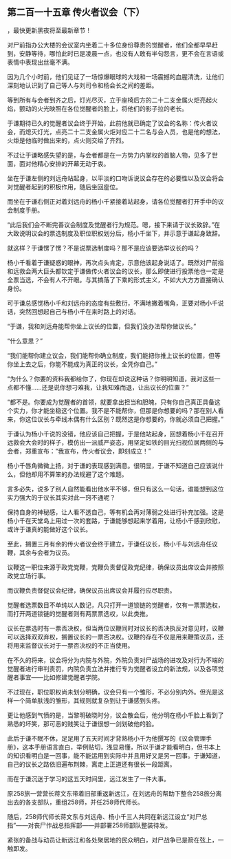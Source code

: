 ## 第二百一十五章 传火者议会（下）
，最快更新黑夜将至最新章节！

对尸前指办公大楼的会议室内坐着二十多位身份尊贵的觉醒者，他们全都早早赶到，安静等待，哪怕此时已是凌晨一点，也没有人敢有半句怨言，更不会在言语或表情中表现出丝毫不满。

因为几个小时前，他们见证了一场惊爆眼球的大戏和一场震撼的血腥清洗，让他们深刻地认识到了自己等人与刘司令和杨会长之间的差距。

等到所有与会者到齐之后，灯光尽灭，立于座椅后方的二十二支金属火炬亮起火焰，颤动的火光映照在各位觉醒者的脸上，将他们的影子拉的老长。

于谦期待已久的觉醒者议会终于开始，此前他就已确定了议会的名称：传火者议会，而熄灭灯光，点亮二十二支金属火炬对应二十二名与会人员，也是他的想法，火炬是他临时做出来的，点火则交给了齐烈。

不过让于谦略感失望的是，与会者都是在一方势力内掌权的首脑人物，见多了世面，面对他精心安排的开幕无动于衷。

坐在于谦左侧的刘远舟站起身，以平淡的口吻诉说议会存在的必要性以及议会将会对觉醒者起到的积极作用，随后坐回座位。

而坐在于谦右侧正对着刘远舟的杨小千紧接着站起身，请各位觉醒者打开手中的议会制度手册。

“此后我们会不断完善议会制度及觉醒者行为规范。嗯，接下来请于议长致辞。”在大致说明议会的票选制度及职位职权划分后，杨小千坐下，并示意于谦起身致辞。

就这样？于谦愣了愣？不是说票选制度吗？那不是应该要选举议长的吗？

杨小千看着于谦疑惑的眼神，再次点头肯定，示意他该起身说话了。既然对尸前指和远救会两大巨头都钦定于谦做传火者议会的议长，那么即使进行投票他也一定是全票当选，不会有人不开眼。与其搞落了下乘的形式主义，不如大大方方直接确认身份。

可于谦总感觉杨小千和刘远舟的态度有些敷衍，不满地撇着嘴角，正要对杨小千说话，突然回想起自己与杨小千在来时路上的对话。

“于谦，我和刘远舟能帮你坐上议长的位置，但我们没办法帮你做议长。”

“什么意思？”

“我们能帮你建立议会，我们能帮你确立制度，我们能把你推上议长的位置，但等你坐上去之后，你能不能成为真正的议长，全凭你自己。”

“为什么？你要的资料我都给你了，你现在却说这种话？你明明知道，我对这些一点都不懂……还是说你想刁难我，让我知难而退，让出议长的位置？”

“都不是。你要成为觉醒者的首领，就要拿出担当和胆魄，只有你自己真正具备这个实力，你才能坐稳这个位置。我不是不能帮你，但那是你想要的吗？那在别人看来，你这位议长与牵线木偶有什么区别？既然这是你想要的，你就必须自己把握。”

于谦认为杨小千说的没错，他应该自己把握，于是他站起身，回想着杨小千在召开远救会大会时的样子，模仿出一派威严姿态，用坚定如铁的目光扫视位居两侧的与会者，郑重宣布：“我宣布，传火者议会，即刻成立！”

杨小千唇角微微上扬，对于谦的表现感到满意。很明显，于谦不知道自己应该说什么，但他却用不算笨的办法规避了这个难题。

言多必失，说多了别人自然能看出他水平不够，但只有这么一句话，谁能想到这位实力强大的于议长其实对此一窍不通呢？

保持自身的神秘感，让人看不透自己，等有机会再对薄弱之处进行补充加强。这是杨小千在天堂岛上用过一次的套路，于谦能够想起来学着用，让杨小千感到欣慰，或许于谦真的能做好这个议长。

至此，搁置三月有余的传火者议会终于建立，于谦任议长，杨小千与刘远舟任议鞭，其余与会者为议员。

议鞭这一职位来源于政党党鞭，党鞭负责督促政党纪律，确保议员出席议会并按照政党立场行事。

而议鞭负责督促议会纪律，确保议员出席议会并履行应尽职责。

觉醒者选票数目不单纯以人数记，凡只打开一道锁链的觉醒者，仅有一票票选权，而打开两道锁链的觉醒者则有两票票选权，以此类推。

议长在票选时有一票否决权，但当两位议鞭同时对议长的否决执反对意见时，议鞭可以选择双双弃权，搁置议长的一票否决权。议鞭的存在不仅是用来鞭策议员，还将用来监督议长对于一票否决权的不正当使用。

在不久的将来，议会将分为内院与外院，外院负责对尸战场的进攻及对行为不端的觉醒者进行审判责罚，内院负责立法并推行专为觉醒者设立的新法规，以及各项觉醒者事宜――比如修建觉醒者学院。

不过现在，职位职权尚未划分明确，议会只有一个雏形，不必分别内外。但光是这样一个简单肤浅的雏形，其规则就复杂到让于谦感到头疼。

更让他感到气愤的是，当黎明破晓时分，议会散会后，他分明在杨小千脸上看到了熟悉的坏笑，那可恶的贱笑让于谦很想一剑划破他的脸。

此后于谦不眠不休，足足用了五天时间才背熟杨小千为他撰写的《议会管理手册》，这本手册语言直白，举例贴切，浅显易懂，所以于谦才能看明白，但书本上的知识看明白是一回事，能不能运用到实际中并且用好又是另一回事。于谦知道，自己的议长之路依旧遍布荆棘，离走上正道还有很长一段距离。

而在于谦沉迷于学习的这五天时间里，远江发生了一件大事。

原258旅一营营长蒋文东带着旧部重返新远江，在刘远舟的帮助下整合258旅分离出去的各支部队，重组258师，并任258师代师长。

随后，258师代师长蒋文东与刘远舟、杨小千三人共同在新远江设立“对尸总指”――对丧尸作战总指挥部――并部署258师部队整装待发。

紧张的备战与动员让新远江和各处聚居地的民众明白，对尸战争已是箭在弦上，一触即发。

